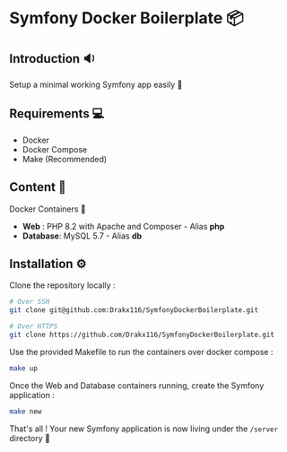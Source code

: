 # Symfony Docker Boilerplate 📦

## Introduction 🔉

Setup a minimal working Symfony app easily 🚀

## Requirements 💻

- Docker
- Docker Compose
- Make (Recommended)

## Content 📜

Docker Containers 🐋
- **Web** : PHP 8.2 with Apache and Composer - Alias **php**
- **Database**: MySQL 5.7 - Alias **db**

## Installation ⚙️

Clone the repository locally :
```bash
# Over SSH
git clone git@github.com:Drakx116/SymfonyDockerBoilerplate.git

# Over HTTPS
git clone https://github.com/Drakx116/SymfonyDockerBoilerplate.git
```

Use the provided Makefile to run the containers over docker compose :

```bash
make up
```

Once the Web and Database containers running,  create the Symfony application :

```bash
make new
```

That's all ! Your new Symfony application is now living under the `/server` directory 🎉
